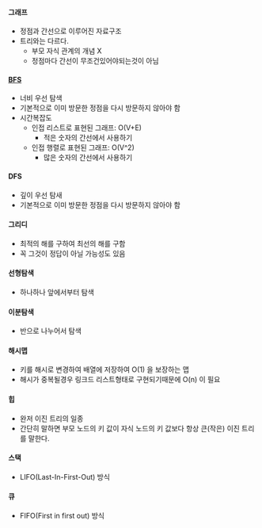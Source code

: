 #### 그래프
* 정점과 간선으로 이루어진 자료구조
* 트리와는 다르다.
  * 부모 자식 관계의 개념 X
  * 정점마다 간선이 무조건있어야되는것이 아님

#### [BFS](https://github.com/sdk0213/Developer-Track/blob/master/자료구조%20및%20알고리즘/BFS_Matrix_LinkedList.md)
* 너비 우선 탐색
* 기본적으로 이미 방문한 정점을 다시 방문하지 않아야 함
* 시간복잡도
  * 인접 리스트로 표현된 그래프: O(V+E)
    * 적은 숫자의 간선에서 사용하기
  * 인접 행렬로 표현된 그래프: O(V^2)
    * 많은 숫자의 간선에서 사용하기
#### DFS
* 깊이 우선 탐새
* 기본적으로 이미 방문한 정점을 다시 방문하지 않아야 함
#### 그리디
* 최적의 해를 구하여 최선의 해를 구함
* 꼭 그것이 정답이 아닐 가능성도 있음
#### 선형탐색
* 하나하나 앞에서부터 탐색
#### 이분탐색
* 반으로 나누어서 탐색
#### 해시맵
* 키를 해시로 변경하여 배열에 저장하여 O(1) 을 보장하는 맵
* 해시가 중복될경우 링크드 리스트형태로 구현되기때문에 O(n) 이 필요
#### 힙
* 완저 이진 트리의 일종
* 간단히 말하면 부모 노드의 키 값이 자식 노드의 키 값보다 항상 큰(작은) 이진 트리를 말한다.
#### 스택
* LIFO(Last-In-First-Out) 방식
#### 큐
* FIFO(First in first out) 방식
